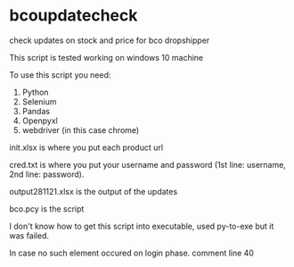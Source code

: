 # bcoupdatecheck
check updates on stock and price for bco dropshipper

This script is tested working on windows 10 machine

To use this script you need:
1. Python
2. Selenium
3. Pandas
4. Openpyxl
5. webdriver (in this case chrome)

init.xlsx is where you put each product url

cred.txt is where you put your username and password (1st line: username, 2nd line: password). 

output281121.xlsx is the output of the updates

bco.pcy is the script

I don't know how to get this script into executable, used py-to-exe but it was failed. 

In case no such element occured on login phase. comment line 40 
